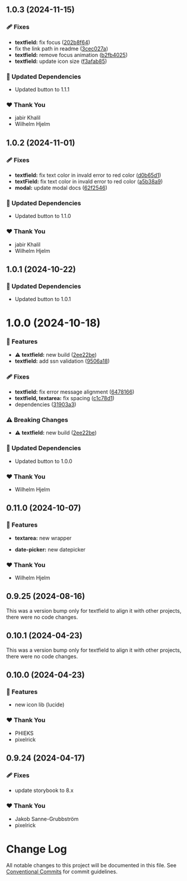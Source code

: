## 1.0.3 (2024-11-15)

### 🩹 Fixes

- **textfield:** fix focus ([202b8f64](https://github.com/migrationsverket/midas/commit/202b8f64))
- fix the link path in readme ([3cec027a](https://github.com/migrationsverket/midas/commit/3cec027a))
- **textfield:** remove focus animation ([b2fb4025](https://github.com/migrationsverket/midas/commit/b2fb4025))
- **textfield:** update icon size ([f3afab85](https://github.com/migrationsverket/midas/commit/f3afab85))

### 🧱 Updated Dependencies

- Updated button to 1.1.1

### ❤️  Thank You

- jabir Khalil
- Wilhelm Hjelm

## 1.0.2 (2024-11-01)

### 🩹 Fixes

- **textfield:** fix text color in invald error to red color ([d0b65d1](https://github.com/migrationsverket/midas/commit/d0b65d1))
- **textField:** fix text color in invald error to red color ([a5b38a9](https://github.com/migrationsverket/midas/commit/a5b38a9))
- **modal:** update modal docs ([62f2546](https://github.com/migrationsverket/midas/commit/62f2546))

### 🧱 Updated Dependencies

- Updated button to 1.1.0

### ❤️  Thank You

- jabir Khalil
- Wilhelm Hjelm

## 1.0.1 (2024-10-22)

### 🧱 Updated Dependencies

- Updated button to 1.0.1

# 1.0.0 (2024-10-18)

### 🚀 Features

- ⚠️ **textfield:** new build ([2ee22be](https://github.com/migrationsverket/midas/commit/2ee22be))
- **textfield:** add ssn validation ([9506a18](https://github.com/migrationsverket/midas/commit/9506a18))

### 🩹 Fixes

- **textfield:** fix error message alignment ([6478166](https://github.com/migrationsverket/midas/commit/6478166))
- **textfield, textarea:** fix spacing ([c1c78d1](https://github.com/migrationsverket/midas/commit/c1c78d1))
- dependencies ([31903a3](https://github.com/migrationsverket/midas/commit/31903a3))

### ⚠️ Breaking Changes

- ⚠️ **textfield:** new build ([2ee22be](https://github.com/migrationsverket/midas/commit/2ee22be))

### 🧱 Updated Dependencies

- Updated button to 1.0.0

### ❤️ Thank You

- Wilhelm Hjelm

## 0.11.0 (2024-10-07)

### 🚀 Features

- **textarea:** new wrapper

- **date-picker:** new datepicker

### ❤️ Thank You

- Wilhelm Hjelm

## 0.9.25 (2024-08-16)

This was a version bump only for textfield to align it with other projects, there were no code changes.

## 0.10.1 (2024-04-23)

This was a version bump only for textfield to align it with other projects, there were no code changes.

## 0.10.0 (2024-04-23)

### 🚀 Features

- new icon lib (lucide)

### ❤️ Thank You

- PHIEKS
- pixelrick

## 0.9.24 (2024-04-17)

### 🩹 Fixes

- update storybook to 8.x

### ❤️ Thank You

- Jakob Sanne-Grubbström
- pixelrick

# Change Log

All notable changes to this project will be documented in this file.
See [Conventional Commits](https://conventionalcommits.org) for commit guidelines.
